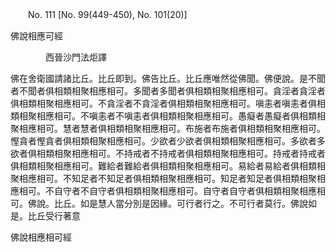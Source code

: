 ﻿　　No. 111 [No. 99(449-450), No. 101(20)]

佛說相應可經

　　　　西晉沙門法炬譯


佛在舍衛國請諸比丘。比丘即到。佛告比丘。比丘應唯然從佛聞。佛便說。是不聞者不聞者俱相類相聚相應相可。多聞者多聞者俱相類相聚相應相可。貪淫者貪淫者俱相類相聚相應相可。不貪淫者不貪淫者俱相類相聚相應相可。嗔恚者嗔恚者俱相類相聚相應相可。不嗔恚者不嗔恚者俱相類相聚相應相可。愚癡者愚癡者俱相類相聚相應相可。慧者慧者俱相類相聚相應相可。布施者布施者俱相類相聚相應相可。慳貪者慳貪者俱相類相聚相應相可。少欲者少欲者俱相類相聚相應相可。多欲者多欲者俱相類相聚相應相可。不持戒者不持戒者俱相類相聚相應相可。持戒者持戒者俱相類相聚相應相可。難給者難給者俱相類相聚相應相可。易給者易給者俱相類相聚相應相可。不知足者不知足者俱相類相聚相應相可。知足者知足者俱相類相聚相應相可。不自守者不自守者俱相類相聚相應相可。自守者自守者俱相類相聚相應相可。佛說。比丘。如是慧人當分別是因緣。可行者行之。不可行者莫行。佛說如是。比丘受行著意

佛說相應相可經

